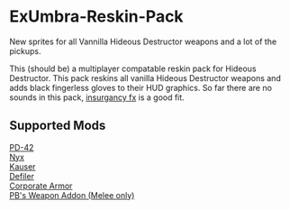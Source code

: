 # ExUmbra-Reskin-Pack
New sprites for all Vannilla Hideous Destructor weapons and a lot of the pickups.

This (should be) a multiplayer compatable reskin pack for Hideous Destructor.
This pack reskins all vanilla Hideous Destructor weapons and adds black fingerless gloves to their HUD graphics.
So far there are no sounds in this pack, [insurgancy fx](https://mega.nz/file/ZL4SAKLI#6J51CXcME_GWVJDYPfeWVMNZGDJhRo5acyIM-PsPhz8) is a good fit.

## Supported Mods
[PD-42](https://gitlab.com/icarus-innovations/hdest-addons/pd-42) <br/>
[Nyx](https://gitlab.com/icarus-innovations/hdest-addons/nyx) <br/>
[Kauser](https://www.mediafire.com/file/3ui139l6nl1sqc6/.355_mauser.zip/file) <br/>
[Defiler](https://gitlab.com/accensi/hd-addons/defiler) <br/>
[Corporate Armor](https://codeberg.org/TwelveEyes/hd_uacarmour/) <br/>
[PB's Weapon Addon (Melee only)](https://github.com/Mohl97/PB-Weapon-Addon-Mohl-Edition) <br/>
